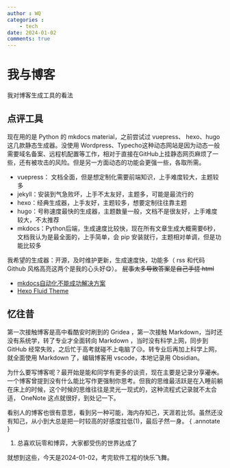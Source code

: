 ```yaml
---
author : WQ
categories : 
    - tech
date: 2024-01-02
comments: true
---
```

# 我与博客
我对博客生成工具的看法

<!-- more -->

## 点评工具
现在用的是 Python 的 mkdocs material，之前尝试过 vuepress、
hexo、hugo 这几款静态生成器。没使用 Wordpress、Typecho这种动态网站是因为动态一般需要域名备案、远程机配置等工作，相对于直接在GitHub上挂静态网页麻烦了一些，还有被攻击的风险。但是另一方面动态的功能会更强一些，各取所需。


- vuepress： 文档全面，但是想定制化需要前端知识，上手难度较大，主题较多
- jekyll：安装到气急败坏，上手不太友好，主题多，可能是最流行的
- hexo：经典生成器，上手友好，主题较多，想要定制往往靠主题
- hugo：号称速度最快的生成器，主题数量一般，文档不是很友好，上手难度较大，不太推荐
- mkdocs：Python后端，生成速度比较快，现在所有文章生成大概需要6秒，文档我认为是最全面的，上手简单，会 pip 安装就行，主题相对单调，但是功能比较多


我希望的生成器：开源，及时维护更新，生成速度快，功能多（ rss 和代码 Github 风格高亮这两个是我的心头好😋）。 ~~屁事太多导致答案是自己手搓 html~~

- [mkdocs自动化不能成功解决方案](https://stackoverflow.com/questions/72851548/permission-denied-to-github-actionsbot)
- [Hexo Fluid Theme](https://hexo.fluid-dev.com/docs/)

## 忆往昔
第一次接触博客是高中看酷安时刷到的 Gridea ，第一次接触 Markdown，当时还没有系统学，转了专业才全面转向 Markdown ，当时没有科学上网，同步到 GitHub 经常失败，之后忙于高考就碰不上电脑了😥。转专业后再加上科学上网，就全面使用 Markdown 了，编辑博客用 vscode，本地记录用 Obsidian。

为什么要写博客呢？最开始是能和同学有更多的谈资，现在主要是记录分享~~灌水~~。一个博客曾提到没有什么能比写作更强制你思考。但我的思维最活跃是在入睡前躺在床上的时候，这个时候的思维往往是灵光一现式的，这种流程式记录就不太合适， OneNote 这点就很好，到处记一下。

看别人的博客也很有意思，看到另一种可能，海内存知己，天涯若比邻。虽然还没有知己，从小到大总是把一时较高的好感度拉低(1)，最后孑然一身。
{ .annotate }

1. 总喜欢玩零和博弈，大家都受伤的世界达成了

就想到这些，今天是2024-01-02，考完软件工程的快乐飞舞。